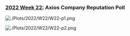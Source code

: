 ### [2022 Week 22:](https://github.com/im-AMS/TidyTuesday/tree/master/Plots/2022/W23) Axios Company Reputation Poll 

![./Plots/2022/W22/W22-p1.png](https://github.com/im-AMS/TidyTuesday/tree/master/Plots/2022/W23/W22-p1.png)

![./Plots/2022/W22/W22-p2.png](https://github.com/im-AMS/TidyTuesday/tree/master/Plots/2022/W23/W22-p2.png)